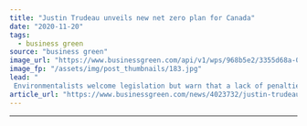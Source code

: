 ```yaml
---
title: "Justin Trudeau unveils new net zero plan for Canada"
date: "2020-11-20"
tags: 
  - business green
source: "business green"
image_url: "https://www.businessgreen.com/api/v1/wps/968b5e2/3355d68a-0537-4bad-86ca-e728f738ef7b/3/shubham-sharan-oa7OyUqNs5E-unsplash-185x114.jpg"
image_fp: "/assets/img/post_thumbnails/183.jpg"
lead: "
 Environmentalists welcome legislation but warn that a lack of penalties for failing to meet targets must be addressed as landmark bill makes its way through legislative process ..."
article_url: "https://www.businessgreen.com/news/4023732/justin-trudeau-unveils-net-zero-plan-canada"
---
```


---

